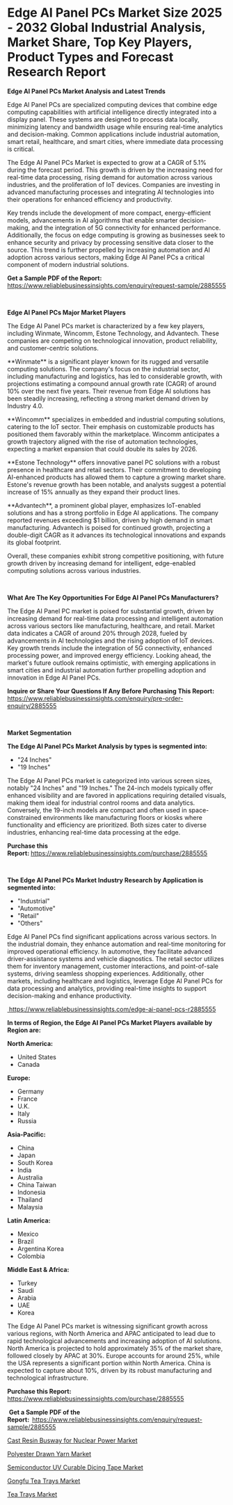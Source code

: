 <p><h1>Edge AI Panel PCs Market Size 2025 - 2032 Global Industrial Analysis, Market Share, Top Key Players, Product Types and Forecast Research Report</h1></p><p><strong>Edge AI Panel PCs Market Analysis and Latest Trends</strong></p>
<p><p>Edge AI Panel PCs are specialized computing devices that combine edge computing capabilities with artificial intelligence directly integrated into a display panel. These systems are designed to process data locally, minimizing latency and bandwidth usage while ensuring real-time analytics and decision-making. Common applications include industrial automation, smart retail, healthcare, and smart cities, where immediate data processing is critical.</p><p>The Edge AI Panel PCs Market is expected to grow at a CAGR of 5.1% during the forecast period. This growth is driven by the increasing need for real-time data processing, rising demand for automation across various industries, and the proliferation of IoT devices. Companies are investing in advanced manufacturing processes and integrating AI technologies into their operations for enhanced efficiency and productivity.</p><p>Key trends include the development of more compact, energy-efficient models, advancements in AI algorithms that enable smarter decision-making, and the integration of 5G connectivity for enhanced performance. Additionally, the focus on edge computing is growing as businesses seek to enhance security and privacy by processing sensitive data closer to the source. This trend is further propelled by increasing automation and AI adoption across various sectors, making Edge AI Panel PCs a critical component of modern industrial solutions.</p></p>
<p><strong>Get a Sample PDF of the Report:&nbsp;</strong> <a href="https://www.reliablebusinessinsights.com/enquiry/request-sample/2885555?utm_campaign=1877&utm_medium=2&utm_source=Github&utm_content=ia&utm_term=13032025&utm_id=edge-ai-panel-pcs">https://www.reliablebusinessinsights.com/enquiry/request-sample/2885555</a></p>
<p>&nbsp;</p>
<p><strong>Edge AI Panel PCs Major Market Players</strong></p>
<p><p>The Edge AI Panel PCs market is characterized by a few key players, including Winmate, Wincomm, Estone Technology, and Advantech. These companies are competing on technological innovation, product reliability, and customer-centric solutions.</p><p>**Winmate** is a significant player known for its rugged and versatile computing solutions. The company's focus on the industrial sector, including manufacturing and logistics, has led to considerable growth, with projections estimating a compound annual growth rate (CAGR) of around 10% over the next five years. Their revenue from Edge AI solutions has been steadily increasing, reflecting a strong market demand driven by Industry 4.0.</p><p>**Wincomm** specializes in embedded and industrial computing solutions, catering to the IoT sector. Their emphasis on customizable products has positioned them favorably within the marketplace. Wincomm anticipates a growth trajectory aligned with the rise of automation technologies, expecting a market expansion that could double its sales by 2026.</p><p>**Estone Technology** offers innovative panel PC solutions with a robust presence in healthcare and retail sectors. Their commitment to developing AI-enhanced products has allowed them to capture a growing market share. Estone's revenue growth has been notable, and analysts suggest a potential increase of 15% annually as they expand their product lines.</p><p>**Advantech**, a prominent global player, emphasizes IoT-enabled solutions and has a strong portfolio in Edge AI applications. The company reported revenues exceeding $1 billion, driven by high demand in smart manufacturing. Advantech is poised for continued growth, projecting a double-digit CAGR as it advances its technological innovations and expands its global footprint.</p><p>Overall, these companies exhibit strong competitive positioning, with future growth driven by increasing demand for intelligent, edge-enabled computing solutions across various industries.</p></p>
<p>&nbsp;</p>
<p><strong>What Are The Key Opportunities For Edge AI Panel PCs Manufacturers?</strong></p>
<p><p>The Edge AI Panel PC market is poised for substantial growth, driven by increasing demand for real-time data processing and intelligent automation across various sectors like manufacturing, healthcare, and retail. Market data indicates a CAGR of around 20% through 2028, fueled by advancements in AI technologies and the rising adoption of IoT devices. Key growth trends include the integration of 5G connectivity, enhanced processing power, and improved energy efficiency. Looking ahead, the market's future outlook remains optimistic, with emerging applications in smart cities and industrial automation further propelling adoption and innovation in Edge AI Panel PCs.</p></p>
<p><strong>Inquire or Share Your Questions If Any Before Purchasing This Report:</strong> <a href="https://www.reliablebusinessinsights.com/enquiry/pre-order-enquiry/2885555?utm_campaign=1877&utm_medium=2&utm_source=Github&utm_content=ia&utm_term=13032025&utm_id=edge-ai-panel-pcs">https://www.reliablebusinessinsights.com/enquiry/pre-order-enquiry/2885555</a></p>
<p>&nbsp;</p>
<p><strong>Market Segmentation</strong></p>
<p><strong>The Edge AI Panel PCs Market Analysis by types is segmented into:</strong></p>
<p><ul><li>"24 Inches"</li><li>"19 Inches"</li></ul></p>
<p><p>The Edge AI Panel PCs market is categorized into various screen sizes, notably "24 Inches" and "19 Inches." The 24-inch models typically offer enhanced visibility and are favored in applications requiring detailed visuals, making them ideal for industrial control rooms and data analytics. Conversely, the 19-inch models are compact and often used in space-constrained environments like manufacturing floors or kiosks where functionality and efficiency are prioritized. Both sizes cater to diverse industries, enhancing real-time data processing at the edge.</p></p>
<p><strong>Purchase this Report:&nbsp;</strong><a href="https://www.reliablebusinessinsights.com/purchase/2885555?utm_campaign=1877&utm_medium=2&utm_source=Github&utm_content=ia&utm_term=13032025&utm_id=edge-ai-panel-pcs">https://www.reliablebusinessinsights.com/purchase/2885555</a></p>
<p>&nbsp;</p>
<p><strong>The Edge AI Panel PCs Market Industry Research by Application is segmented into:</strong></p>
<p><ul><li>"Industrial"</li><li>"Automotive"</li><li>"Retail"</li><li>"Others"</li></ul></p>
<p><p>Edge AI Panel PCs find significant applications across various sectors. In the industrial domain, they enhance automation and real-time monitoring for improved operational efficiency. In automotive, they facilitate advanced driver-assistance systems and vehicle diagnostics. The retail sector utilizes them for inventory management, customer interactions, and point-of-sale systems, driving seamless shopping experiences. Additionally, other markets, including healthcare and logistics, leverage Edge AI Panel PCs for data processing and analytics, providing real-time insights to support decision-making and enhance productivity.</p></p>
<p><a href="https://www.reliablebusinessinsights.com/edge-ai-panel-pcs-r2885555?utm_campaign=1877&utm_medium=2&utm_source=Github&utm_content=ia&utm_term=13032025&utm_id=edge-ai-panel-pcs">&nbsp;https://www.reliablebusinessinsights.com/edge-ai-panel-pcs-r2885555</a></p>
<p><strong>In terms of Region, the Edge AI Panel PCs Market Players available by Region are:</strong></p>
<p>
    <p> <strong> North America: </strong>
        <ul>
            <li>United States</li>
            <li>Canada</li>
        </ul>
        </p> 
    <p> <strong> Europe: </strong>
        <ul>
            <li>Germany</li>
            <li>France</li>
            <li>U.K.</li>
            <li>Italy</li>
            <li>Russia</li>
        </ul>
        </p> 
    <p> <strong> Asia-Pacific: </strong>
        <ul>
            <li>China</li>
            <li>Japan</li>
            <li>South Korea</li>
            <li>India</li>
            <li>Australia</li>
            <li>China Taiwan</li>
            <li>Indonesia</li>
            <li>Thailand</li>
            <li>Malaysia</li>
        </ul>
        </p> 
    <p> <strong> Latin America: </strong>
        <ul>
            <li>Mexico</li>
            <li>Brazil</li>
            <li>Argentina Korea</li>
            <li>Colombia</li>
        </ul>
        </p> 
    <p> <strong> Middle East & Africa: </strong>
        <ul>
            <li>Turkey</li>
            <li>Saudi</li>
            <li>Arabia</li>
            <li>UAE</li>
            <li>Korea</li>
        </ul>
    </p>
    </p>
<p><p>The Edge AI Panel PCs market is witnessing significant growth across various regions, with North America and APAC anticipated to lead due to rapid technological advancements and increasing adoption of AI solutions. North America is projected to hold approximately 35% of the market share, followed closely by APAC at 30%. Europe accounts for around 25%, while the USA represents a significant portion within North America. China is expected to capture about 10%, driven by its robust manufacturing and technological infrastructure.</p></p>
<p><strong>Purchase this Report: </strong><a href="https://www.reliablebusinessinsights.com/purchase/2885555?utm_campaign=1877&utm_medium=2&utm_source=Github&utm_content=ia&utm_term=13032025&utm_id=edge-ai-panel-pcs">https://www.reliablebusinessinsights.com/purchase/2885555</a></p>
<p>&nbsp;<strong>Get a Sample PDF of the Report:&nbsp;&nbsp;</strong><a href="https://www.reliablebusinessinsights.com/enquiry/request-sample/2885555?utm_campaign=1877&utm_medium=2&utm_source=Github&utm_content=ia&utm_term=13032025&utm_id=edge-ai-panel-pcs">https://www.reliablebusinessinsights.com/enquiry/request-sample/2885555</a></p>
<p><strong></strong></p>
<p><p><a href="https://github.com/leoustolja/Market-Research-Report-List-1/blob/main/cast-resin-busway-for-nuclear-power-market.md?utm_campaign=1877&utm_medium=2&utm_source=Github&utm_content=ia&utm_term=13032025&utm_id=edge-ai-panel-pcs">Cast Resin Busway for Nuclear Power Market</a></p><p><a href="https://github.com/bichukapac/Market-Research-Report-List-1/blob/main/polyester-drawn-yarn-market.md?utm_campaign=1877&utm_medium=2&utm_source=Github&utm_content=ia&utm_term=13032025&utm_id=edge-ai-panel-pcs">Polyester Drawn Yarn Market</a></p><p><a href="https://github.com/madethkijori/Market-Research-Report-List-1/blob/main/semiconductor-uv-curable-dicing-tape-market.md?utm_campaign=1877&utm_medium=2&utm_source=Github&utm_content=ia&utm_term=13032025&utm_id=edge-ai-panel-pcs">Semiconductor UV Curable Dicing Tape Market</a></p><p><a href="https://github.com/laveeasaadrh/Market-Research-Report-List-1/blob/main/gongfu-tea-trays-market.md?utm_campaign=1877&utm_medium=2&utm_source=Github&utm_content=ia&utm_term=13032025&utm_id=edge-ai-panel-pcs">Gongfu Tea Trays Market</a></p><p><a href="https://github.com/ayondaylos/Market-Research-Report-List-1/blob/main/tea-trays-market.md?utm_campaign=1877&utm_medium=2&utm_source=Github&utm_content=ia&utm_term=13032025&utm_id=edge-ai-panel-pcs">Tea Trays Market</a></p></p>
